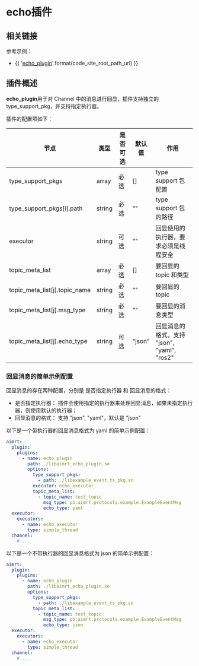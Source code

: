 
# echo插件

## 相关链接

参考示例：
- {{ '[echo_plugin]({}/src/examples/plugins/echo_plugin)'.format(code_site_root_path_url) }}

## 插件概述

**echo_plugin**用于对 Channel 中的消息进行回显，插件支持独立的 type_support_pkg，并支持指定执行器。

插件的配置项如下：

| 节点                              | 类型          | 是否可选| 默认值  | 作用 |
| ----                              | ----          | ----  | ----      | ---- |
| type_support_pkgs                 | array         | 必选  | []        | type support 包配置 |
| type_support_pkgs[i].path         | string        | 必选  | ""        | type support 包的路径 |
| executor                          | string        | 可选  | ""        | 回显使用的执行器，要求必须是线程安全 |
| topic_meta_list                   | array         | 必选  | []        | 要回显的 topic 和类型 |
| topic_meta_list[j].topic_name     | string        | 必选  | ""        | 要回显的 topic |
| topic_meta_list[j].msg_type       | string        | 必选  | ""        | 要回显的消息类型 |
| topic_meta_list[j].echo_type      | string        | 可选  | "json"    | 回显消息的格式，支持 "json", "yaml", "ros2" |



### 回显消息的简单示例配置
回显消息的存在两种配置，分别是 是否指定执行器 和 回显消息的格式：
- 是否指定执行器： 插件会使用指定的执行器来处理回显消息，如果未指定执行器，则使用默认的执行器；
- 回显消息的格式： 支持 "json", "yaml"，默认是 "json"

以下是一个带执行器的回显消息格式为 yaml 的简单示例配置：
```yaml
aimrt:
  plugin:
    plugins:
      - name: echo_plugin
        path: ./libaimrt_echo_plugin.so
        options:
          type_support_pkgs:
            - path: ./libexample_event_ts_pkg.so       
          executor: echo_executor
          topic_meta_list:
            - topic_name: test_topic
              msg_type: pb:aimrt.protocols.example.ExampleEventMsg    
              echo_type: yaml
  executor:
    executors:
      - name: echo_executor
        type: simple_thread
  channel:
    # ...
```


以下是一个不带执行器的回显消息格式为 json 的简单示例配置：
```yaml
aimrt:
  plugin:
    plugins:
      - name: echo_plugin
        path: ./libaimrt_echo_plugin.so
        options:
          type_support_pkgs:
            - path: ./libexample_event_ts_pkg.so       
          topic_meta_list:
            - topic_name: test_topic
              msg_type: pb:aimrt.protocols.example.ExampleEventMsg    
              echo_type: json
  executor:
    executors:
      - name: echo_executor
        type: simple_thread
  channel:
    # ...
```

